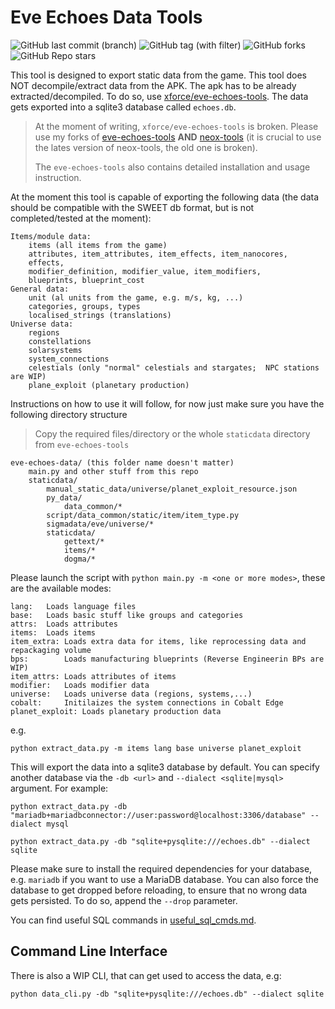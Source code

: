Eve Echoes Data Tools
=====================

![GitHub last commit (branch)](https://img.shields.io/github/last-commit/Blaumeise03/eve-echoes-data/master)
![GitHub tag (with filter)](https://img.shields.io/github/v/tag/Blaumeise03/eve-echoes-data?label=latest)
![GitHub forks](https://img.shields.io/github/forks/Blaumeise03/eve-echoes-data)
![GitHub Repo stars](https://img.shields.io/github/stars/Blaumeise03/eve-echoes-data)

This tool is designed to export static data from the game. This tool does NOT decompile/extract data from the APK. The
apk has to be already extracted/decompiled. To do so, use [xforce/eve-echoes-tools](https://github.com/xforce/eve-echoes-tools).
The data gets exported into a sqlite3 database called `echoes.db`.

> At the moment of writing, `xforce/eve-echoes-tools` is broken. Please use my forks of [eve-echoes-tools](https://github.com/blaumeise03/eve-echoes-tools)
> **AND** [neox-tools](https://github.com/blaumeise03/neox-tools) (it is crucial to use the lates version of neox-tools, the old one is broken).
>
> The `eve-echoes-tools` also contains detailed installation and usage instruction.

At the moment this tool is capable of exporting the following data (the data should be compatible with the SWEET db
format, but is not completed/tested at the moment):
```
Items/module data:
    items (all items from the game)
    attributes, item_attributes, item_effects, item_nanocores, 
    effects,
    modifier_definition, modifier_value, item_modifiers,
    blueprints, blueprint_cost
General data:
    unit (al units from the game, e.g. m/s, kg, ...)
    categories, groups, types
    localised_strings (translations)
Universe data:
    regions
    constellations
    solarsystems
    system_connections
    celestials (only "normal" celestials and stargates;  NPC stations are WIP)
    plane_exploit (planetary production)
```

Instructions on how to use it will follow, for now just make sure you have the following directory structure
> Copy the required files/directory or the whole `staticdata` directory from `eve-echoes-tools`
```
eve-echoes-data/ (this folder name doesn't matter)
    main.py and other stuff from this repo
    staticdata/
        manual_static_data/universe/planet_exploit_resource.json
        py_data/
            data_common/*
        script/data_common/static/item/item_type.py
        sigmadata/eve/universe/*
        staticdata/
            gettext/*
            items/*
            dogma/*
```
Please launch the script with `python main.py -m <one or more modes>`, these are the available modes:
```
lang:   Loads language files
base:   Loads basic stuff like groups and categories
attrs:  Loads attributes
items:  Loads items
item_extra: Loads extra data for items, like reprocessing data and repackaging volume
bps:        Loads manufacturing blueprints (Reverse Engineerin BPs are WIP)
item_attrs: Loads attributes of items
modifier:   Loads modifier data
universe:   Loads universe data (regions, systems,...)
cobalt:     Initilaizes the system connections in Cobalt Edge
planet_exploit: Loads planetary production data
```
e.g.
```shell
python extract_data.py -m items lang base universe planet_exploit
```
This will export the data into a sqlite3 database by default. You can specify another database via the `-db <url>` and
`--dialect <sqlite|mysql>` argument. For example:
```shell
python extract_data.py -db "mariadb+mariadbconnector://user:password@localhost:3306/database" --dialect mysql

python extract_data.py -db "sqlite+pysqlite:///echoes.db" --dialect sqlite
```
Please make sure to install the required dependencies for your database, e.g. `mariadb` if you want to use a MariaDB
database.
You can also force the database to get dropped before reloading, to ensure that no wrong data gets persisted. To do
so, append the `--drop` parameter.

You can find useful SQL commands in [useful_sql_cmds.md](useful_sql_cmds.md).

## Command Line Interface
There is also a WIP CLI, that can get used to access the data, e.g:
```shell
python data_cli.py -db "sqlite+pysqlite:///echoes.db" --dialect sqlite
```

